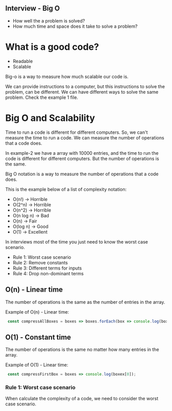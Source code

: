 ## Interview - Big O

- How well the a problem is solved?
- How much time and space does it take to solve a problem?


# What is a good code?
  - Readable
  - Scalable

Big-o is a way to measure how much scalable our code is.

We can provide instructions to a computer, but this instructions to solve the problem, can be different. We can have different ways to solve the same problem. Check the example 1 file.

# Big O and Scalability

Time to run a code is different for different computers. So, we can't measure the time to run a code. We can measure the number of operations that a code does.

In example-2 we have a array with 10000 entries, and the time to run the code is different for different computers. But the number of operations is the same.

Big O notation is a way to measure the number of operations that a code does.

This is the example below of a  list of complexity notation: 

- O(n!) -> Horrible
- O(2^n) -> Horrible
- O(n^2) -> Horrible
- O(n log n) -> Bad
- O(n) -> Fair
- O(log n) -> Good
- O(1) -> Excellent

In interviews most of the time you just need to know the worst case scenario.
- Rule 1: Worst case scenario
- Rule 2: Remove constants
- Rule 3: Different terms for inputs
- Rule 4: Drop non-dominant terms


## O(n) - Linear time

The number of operations is the same as the number of entries in the array.

Example of O(n) - Linear time:

```js
 const compressAllBoxes = boxes => boxes.forEach(box => console.log(box));
```

## O(1) - Constant time

The number of operations is the same no matter how many entries in the array.

Example of O(1) - Linear time:

```js
 const compressFirstBox = boxes => console.log(boxex[0]);
```

### Rule 1: Worst case scenario

When calculate the complexity of a code, we need to consider the worst case scenario. 



